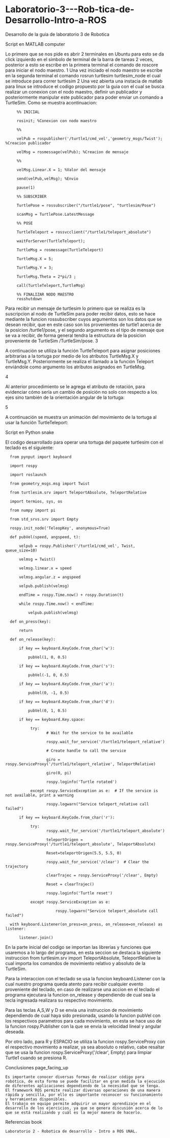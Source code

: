 # Laboratorio-3---Rob-tica-de-Desarrollo-Intro-a-ROS
Desarrollo de la guia de laboratorio 3 de Robotica

Script en MATLAB computer

Lo primero que se nos pide es abrir 2 terminales en Ubuntu para esto se da click izquierdo en el simbolo de terminal de la barra de tareas 2 veces, posterior a esto se escribe en la primera terminal el comando de roscore para iniciar el nodo maestro.
1 Una vez iniciado el nodo maestro se escribe en la segunda terminal el comando rosrun turtlesim turtlesim_node el cual se introduce para correr turtlesim 2 Una vez abierta una instacia de matlab para linux se introduce el codigo propuesto por la guia con el cual se busca realizar un conexion con el nodo maestro, definir un publicador y posteriormente manipular este publicador para poder enviar un comando a TurtleSim. Como se muestra acontinuacion:

         %% INICIAL

         rosinit; %Conexion con nodo maestro

         %%

         velPub = rospublisher('/turtle1/cmd_vel','geometry_msgs/Twist'); %Creacion publicador

         velMsg = rosmessage(velPub); %Creacion de mensaje

         %%

         velMsg.Linear.X = 1; %Valor del mensaje

         send(velPub,velMsg); %Envio

         pause(1)

         %% SUBSCRIBER

         TurtlePose = rossubscriber("/turtle1/pose", "turtlesim/Pose")

         scanMsg = TurtlePose.LatestMessage

         %% POSE

         TurtleTeleport = rossvcclient("/turtle1/teleport_absolute")

         waitForServer(TurtleTeleport);

         TurtleMsg = rosmessage(TurtleTeleport)

         TurtleMsg.X = 5;

         TurtleMsg.Y = 3;

         TurtleMsg.Theta = 2*pi/3 ;

         call(TurtleTeleport,TurtleMsg)

         %% FINALIZAR NODO MAESTRO
         rosshutdown

Para recibir un mensaje de turtlesim lo primero que se realiza es la suscripcion al nodo de TurtleSim para poder recibir datos, esto se hace mediante la funcion rossubscriber cuyos argumentos son los datos que se desean recibir, que en este caso son los provenientes de turtle1 acerca de la posicion /turtle1/pose, y el segundo argumento es el tipo de mensaje que se va a recibir, de forma general tendra la estructura de la posicion proveniente de TurtleSim /TurtleSim/pose. 3

A continuación se utiliza la función TurtleTeleport para asignar posiciones arbitrarias a la tortuga por medio de los atributos TurtleMsg.X y TurtleMsg.Y. Posteriormente se realiza el llamado a la función Teleport enviándole como argumento los atributos asignados en TurtleMsg.

4

Al anterior procedimiento se le agrega el atributo de rotación, para evidenciar cómo sería un cambio de posición no solo con respecto a los ejes sino también de la orientación angular de la tortuga:

5

A continuación se muestra un animación del movimiento de la tortuga al usar la función TurtleTeleport:

Script en Python snake

El codigo desarrollado para operar una tortuga del paquete turtlesim con el teclado es el siguiente:

      from pynput import keyboard
      
      import rospy
      
      import roslaunch
      
      from geometry_msgs.msg import Twist

      from turtlesim.srv import TeleportAbsolute, TeleportRelative

      import termios, sys, os

      from numpy import pi

      from std_srvs.srv import Empty

      rospy.init_node('TeleopKey', anonymous=True)

      def pubVel(speed, angspeed, t):
      
          velpub = rospy.Publisher('/turtle1/cmd_vel', Twist, queue_size=10)
       
          velmsg = Twist()
       
          velmsg.linear.x = speed
       
          velmsg.angular.z = angspeed
       
          velpub.publish(velmsg)
       
          endTime = rospy.Time.now() + rospy.Duration(t)
       
          while rospy.Time.now() < endTime:
       
              velpub.publish(velmsg)

      def on_press(key):

          return

      def on_release(key):

          if key == keyboard.KeyCode.from_char('w'):
       
              pubVel(1, 0, 0.5)
           
          if key == keyboard.KeyCode.from_char('s'):
       
              pubVel(-1, 0, 0.5)
           
          if key == keyboard.KeyCode.from_char('a'):
       
              pubVel(0, -1, 0.5)
           
          if key == keyboard.KeyCode.from_char('d'):
       
              pubVel(0, 1, 0.5)
           
          if key == keyboard.Key.space:
       
               try:
                      # Wait for the service to be available
                   
                      rospy.wait_for_service('/turtle1/teleport_relative')
                   
                      # Create handle to call the service
                   
                      giro = rospy.ServiceProxy('/turtle1/teleport_relative', TeleportRelative)
                   
                      giro(0, pi)
                   
                      rospy.loginfo('Turtle rotated')
                   
               except rospy.ServiceException as e:  # If the service is not available, print a warning
            
                      rospy.logwarn("Service teleport_relative call failed")
                   
          if key == keyboard.KeyCode.from_char('r'):
       
               try:
                      rospy.wait_for_service('/turtle1/teleport_absolute')
                   
                      teleportOrigen = rospy.ServiceProxy('/turtle1/teleport_absolute', TeleportAbsolute)
                   
                      Reset=teleportOrigen(5.5, 5.5, 0)

                      rospy.wait_for_service('/clear')  # Clear the trajectory
                   
                      clearTrajec = rospy.ServiceProxy('/clear', Empty)
                   
                      Reset = clearTrajec()

                      rospy.loginfo('Turtle reset')
                   
               except rospy.ServiceException as e:
            
                          rospy.logwarn("Service teleport_absolute call failed")

      with keyboard.Listener(on_press=on_press, on_release=on_release) as listener:

          listener.join()

En la parte inicial del codigo se importan las librerias y funciones que usaremos a lo largo del programa, en esta seccion se destaca la siguiente instruccion from turtlesim.srv import TeleportAbsolute, TeleportRelative la cual importa los comandos de movimiento relativo y absoluto de la TurtleSim.

Para la interaccion con el teclado se usa la funcion keyboard.Listener con la cual nuestro programa queda atento para recibir cualquier evento proveniente del teclado, en caso de realizarse una accion en el teclado el programa ejecutara la funcion on_release y dependiendo de cual sea la tecla ingresada realizara su respectivo movimiento.

Para las teclas A,S,W y D se envia una instruccion de movimiento dependiendo de cual haya sido presionada, usando la funcion pubVel con los respectivos parametros para cada movimiento, en esta se hace uso de la funcion rospy.Publisher con la que se envia la velocidad lineal y angular deseada.

Por otro lado, para R y ESPACIO se utiliza la funcion rospy.ServiceProxy con el respectivo movimiento a realizar, ya sea absoluto o relativo, cabe resaltar que se usa la funcion rospy.ServiceProxy('/clear', Empty) para limpiar Turtle1 cuando se presiona R.


Conclusiones page_facing_up

    Es importante conocer diversas formas de realizar código para robótica, de esta forma se puede facilitar en gran medida la ejecución de diferentes aplicaciones dependiendo de la necesidad que se tenga.
    El framework ROS permite realizar diversas operaciones de una manera rápida y sencilla, por ello es importante reconocer su funcionamiento y herramientas disponibles.
    El trabajo en equipo permite adquirir un mayor aprendizaje en el desarrollo de los ejercicios, ya que se genera discusión acerca de lo que se está realizando y cuál es la mejor manera de hacerlo.

Referencias book

    Laboratorio 2 - Robotica de desarrollo - Intro a ROS UNAL.
